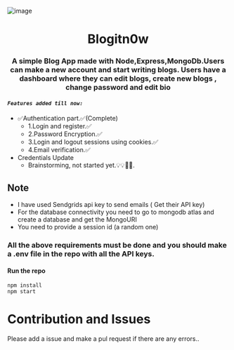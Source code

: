 ![image](https://socialify.git.ci/fredysomy/Blogitn0w/svg?font=Bitter&language=0&logo=https%3A%2F%2Fpng2.cleanpng.com%2Fsh%2Fcbc2af762a61091a875f671f51ccbd93%2FL0KzQYm3VMI0N5l2fZH0aYP2gLBuTfxmfKVqip9qbIDrcbPslL1od51pRd5qY3WwgLL7lPVzdqQySJ86LUGwRbLrhMk0bmQ4UdVqZEexQ4m6WMk5Pmk2TaQ9NEezR4i4UsM3P191htk%3D%2Fkisspng-letter-alphabet-gold-lace-patterns-0-1-1-5add93f339cad7.3838986815244707712367.png&owner=0&theme=Dark)

<h1 align=center>Blogitn0w</h1>
 
<h3 align=center>A simple Blog App made with Node,Express,MongoDb.Users can make a new account and start writing blogs. Users have a dashboard where they can edit blogs, create new blogs , change password and edit bio</h3>

#### _`Features added till now:`_

- ✅Authentication part.✅(Complete)
  - 1.Login and register.✅
  - 2.Password Encryption.✅
  - 3.Login and logout sessions using cookies.✅
  - 4.Email verification.✅
- Credentials Update
  - Brainstorming, not started yet.💡💡🤔🤔.

## Note

- I have used Sendgrids api key to send emails ( Get their API key)
- For the database connectivity you need to go to mongodb atlas and create a database and get the MongoURI
- You need to provide a session id (a random one)

### All the above requirements must be done and you should make a .env file in the repo with all the API keys.

#### Run the repo <br>

<code>npm install</code><br>
<code>npm start</code><br>

# Contribution and Issues

Please add a issue and make a pul request if there are any errors..
